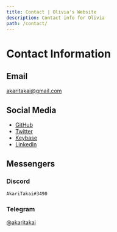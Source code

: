 ```yaml
---
title: Contact | Olivia's Website
description: Contact info for Olivia
path: /contact/
---
```


# Contact Information

<div id="contact-container">
<div class="contact-column">

## Email

akaritakai@gmail.com

## Social Media

- [GitHub](https://github.com/akaritakai)
- [Twitter](https://twitter.com/akaritakai)
- [Keybase](https://keybase.io/akaritakai)
- [LinkedIn](https://www.linkedin.com/in/akaritakai/)

</div>
<div class="contact-column">

## Messengers

### Discord

`AkariTakai#3490`

### Telegram

[@akaritakai](https://t.me/akaritakai)

</div>
</div>